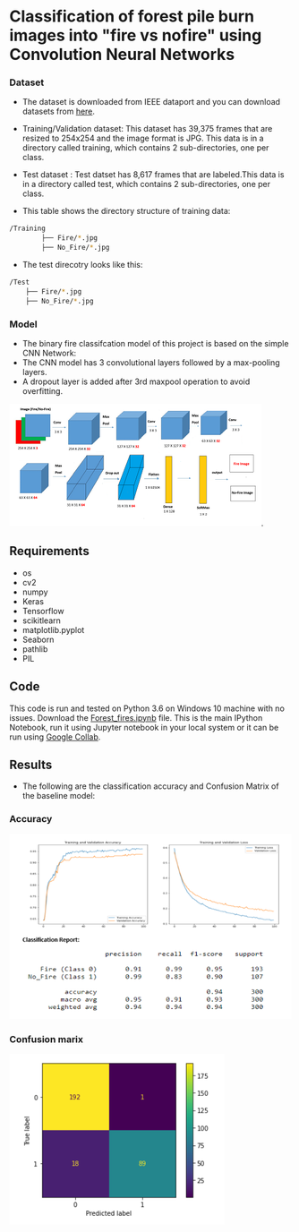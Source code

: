 # Classification of forest pile burn images into "fire vs nofire" using Convolution Neural Networks

### Dataset
* The dataset is downloaded from IEEE dataport and you can download datasets from [here](https://essexuniversity-my.sharepoint.com/:f:/g/personal/hr17576_essex_ac_uk/EplQh6rwA8pJhHP0jKfg6-kBVHyb1BE9TCAj4MVR0tyOEA?e=Uo6PLD).
* Training/Validation dataset: This dataset has 39,375 frames that are resized to 254x254 and the image format is JPG. This data is in a directory called training, which contains 2 sub-directories, one per class.
* Test dataset : Test datset has 8,617 frames that are labeled.This data is in a directory called test, which contains 2 sub-directories, one per class.

* This table shows the directory structure of training data:
```bash
/Training
        ├── Fire/*.jpg
        ├── No_Fire/*.jpg
```
* The test direcotry looks like this:
```bash
/Test
    ├── Fire/*.jpg
    ├── No_Fire/*.jpg
```

### Model
* The binary fire classifcation model of this project is based on the simple CNN Network:
* The CNN model has 3 convolutional layers followed by a max-pooling layers.
* A dropout layer is added after 3rd maxpool operation to avoid overfitting.

![BaseModel:Simple CNN](https://github.com/Jhansi-27/Forest_Fires_CNN/blob/main/Baseline_new.png?raw=true). 

## Requirements
* os
* cv2
* numpy
* Keras 
* Tensorflow
* scikitlearn
* matplotlib.pyplot
* Seaborn
* pathlib
* PIL

## Code
This code is run and tested on Python 3.6 on Windows 10  machine with no issues.
Download the [Forest_fires.ipynb](https://github.com/Jhansi-27/Forest_Fires_CNN/blob/main/ForestFires.ipynb) file.
This is the main IPython Notebook, run it using Jupyter notebook in your local system or it can be run using [Google Collab](https://colab.research.google.com).

## Results
* The following are the classification accuracy and Confusion Matrix of the baseline model:
### Accuracy
![Accuracy](https://github.com/Jhansi-27/Forest_Fires_CNN/blob/main/accuracy.PNG?raw=true)
### Confusion marix
![Confusion matrix](https://github.com/Jhansi-27/Forest_Fires_CNN/blob/main/cm.PNG?raw=true)


